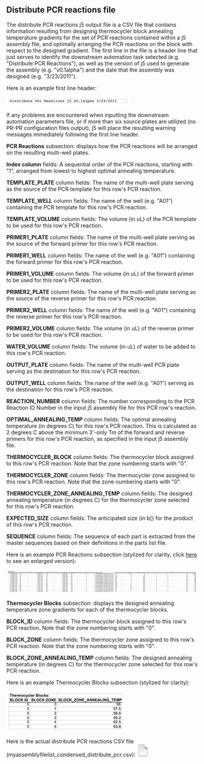 ## Distribute PCR reactions file

The distribute PCR reactions j5 output file is a CSV file that contains information resulting from designing thermocycler block annealing temperature gradients for the set of PCR reactions contained within a j5 assembly file, and optimally arranging the PCR reactions on the block with respect to the designed gradient. The first line in the file is a header line that just serves to identify the downstream automation task selected (e.g. "Distribute PCR Reactions"), as well as the version of j5 used to generate the assembly (e.g. "v0.1alpha") and the date that the assembly was designed (e.g. "3/23/2011").

Here is an example first line header:

![](../../images/pastedImage67.png)

If any problems are encountered when inputting the downstream automation parameters file, or if more than six source plates are utilized (no PR-PR configuration files output), j5 will place the resulting warning messages immediately following the first line header.

<b>PCR Reactions</b> subsection:
displays how the PCR reactions will be arranged on the resulting multi-well plates.

<b>Index column</b> fields:
A sequential order of the PCR reactions, starting with "1", arranged from lowest to highest optimal annealing temperature.

<b>TEMPLATE_PLATE</b> column fields:
The name of the multi-well plate serving as the source of the PCR template for this row's PCR reaction.

<b>TEMPLATE_WELL</b> column fields:
The name of the well (e.g. "A01") containing the PCR template for this row's PCR reaction.

<b>TEMPLATE_VOLUME</b> column fields:
The volume (in uL) of the PCR template to be used for this row's PCR reaction.

<b>PRIMER1_PLATE</b> column fields:
The name of the multi-well plate serving as the source of the forward primer for this row's PCR reaction.

<b>PRIMER1_WELL</b> column fields:
The name of the well (e.g. "A01") containing the forward primer for this row's PCR reaction.

<b>PRIMER1_VOLUME</b> column fields:
The volume (in uL) of the forward primer to be used for this row's PCR reaction.

<b>PRIMER2_PLATE</b> column fields:
The name of the multi-well plate serving as the source of the reverse primer for this row's PCR reaction.

<b>PRIMER2_WELL</b> column fields:
The name of the well (e.g. "A01") containing the reverse primer for this row's PCR reaction.

<b>PRIMER2_VOLUME</b> column fields:
The volume (in uL) of the reverse primer to be used for this row's PCR reaction.

<b>WATER_VOLUME</b> column fields:
The volume (in uL) of water to be added to this row's PCR reaction.

<b>OUTPUT_PLATE</b> column fields:
The name of the multi-well PCR plate serving as the destination for this row's PCR reaction.

<b>OUTPUT_WELL</b> column fields:
The name of the well (e.g. "A01") serving as the destination for this row's PCR reaction.

<b>REACTION_NUMBER</b> column fields:
The number corresponding to the PCR Reaction ID Number in the input j5 assembly file for this PCR row's reaction.

<b>OPTIMAL_ANNEALING_TEMP</b> column fields:
The optimal annealing temperature (in degrees C) for this row's PCR reaction. This is calculated as 2 degrees C above the minimum 3'-only Tm of the forward and reverse primers for this row's PCR reaction, as specified in the input j5 assembly file.

<b>THERMOCYCLER_BLOCK</b> column fields:
The thermocycler block assigned to this row's PCR reaction. Note that the zone numbering starts with "0".

<b>THERMOCYCLER_ZONE</b> column fields:
The thermocycler zone assigned to this row's PCR reaction. Note that the zone numbering starts with "0".

<b>THERMOCYCLER_ZONE_ANNEALING_TEMP</b> column fields:
The designed annealing temperature (in degrees C) for the thermocycler zone selected for this row's PCR reaction. 

<b>EXPECTED_SIZE</b> column fields:
The anticipated size (in b[) for the product of this row's PCR reaction. 

<b>SEQUENCE</b> column fields:
The sequence of each part is extracted from the master sequences based on their definitions in the parts list file.

Here is an example PCR Reactions subsection (stylized for clarity, click [here](../../images/pastedImage93A.png) to see an enlarged version):

![](../../images/pastedImage93.png)

<b>Thermocycler Blocks</b> subsection:
displays the designed annealing temperature zone gradients for each of the thermocycler blocks.

<b>BLOCK_ID</b> column fields:
The thermocycler block assigned to this row's PCR reaction. Note that the zone numbering starts with "0".

<b>BLOCK_ZONE</b> column fields:
The thermocycler zone assigned to this row's PCR reaction. Note that the zone numbering starts with "0".

<b>BLOCK_ZONE_ANNEALING_TEMP</b> column fields:
The designed annealing temperature (in degrees C) for the thermocycler zone selected for this row's PCR reaction. 

Here is an example Thermocycler Blocks subsection (stylized for clarity):

![](../../images/pastedImage97.png)

Here is the actual distribute PCR reactions CSV file (myassemblyfilelist_condensed_distribute_pcr.csv):
[![](../../images/pageIcon.png)](../../documents/myassemblyfilelist_co4.csv)
